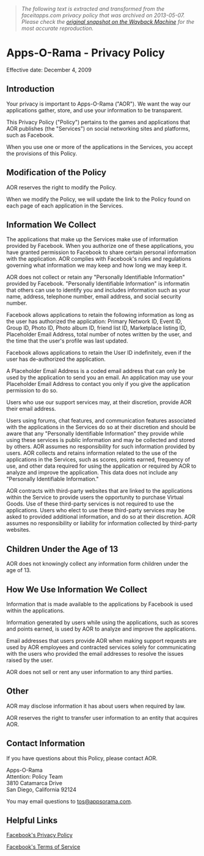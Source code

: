> *The following text is extracted and transformed from the faceitapps.com privacy policy that was archived on 2013-05-07. Please check the [original snapshot on the Wayback Machine](https://web.archive.org/web/20130507233205id_/http%3A//appsorama.com/privacy) for the most accurate reproduction.*

# Apps-O-Rama - Privacy Policy

Effective date: December 4, 2009

## Introduction

Your privacy is important to Apps-O-Rama ("AOR"). We want the way our applications gather, store, and use your information to be transparent.

This Privacy Policy ("Policy") pertains to the games and applications that AOR publishes (the "Services") on social networking sites and platforms, such as Facebook.

When you use one or more of the applications in the Services, you accept the provisions of this Policy.

## Modification of the Policy

AOR reserves the right to modify the Policy.

When we modify the Policy, we will update the link to the Policy found on each page of each application in the Services.

## Information We Collect

The applications that make up the Services make use of information provided by Facebook. When you authorize one of these applications, you have granted permission to Facebook to share certain personal information with the application. AOR complies with Facebook's rules and regulations governing what information we may keep and how long we may keep it.

AOR does not collect or retain any "Personally Identifiable Information" provided by Facebook. "Personally Identifiable Information" is informatin that others can use to identify you and includes information such as your name, address, telephone number, email address, and social security number.

Facebook allows applications to retain the following information as long as the user has authorized the application: Primary Network ID, Event ID, Group ID, Photo ID, Photo album ID, friend list ID, Marketplace listing ID, Placeholder Email Address, total number of notes written by the user, and the time that the user's profile was last updated.

Facebook allows applications to retain the User ID indefinitely, even if the user has de-authorized the application.

A Placeholder Email Address is a coded email address that can only be used by the application to send you an email. An application may use your Placeholder Email Address to contact you only if you give the application permission to do so.

Users who use our support services may, at their discretion, provide AOR their email address. 

Users using forums, chat features, and communication features associated with the applications in the Services do so at their discretion and should be aware that any "Personally Identifiable Information" they provide while using these services is public information and may be collected and stored by others. AOR assumes no responsibility for such information provided by users. AOR collects and retains information related to the use of the applications in the Services, such as scores, points earned, frequency of use, and other data required for using the application or required by AOR to analyze and improve the application. This data does not include any "Personally Identifiable Information."

AOR contracts with third-party websites that are linked to the applications within the Service to provide users the opportunity to purchase Virtual Goods. Use of these third-party services is not required to use the applications. Users who elect to use these third-party services may be asked to provided additional information, and do so at their discretion. AOR assumes no responsibility or liability for information collected by third-party websites.

## Children Under the Age of 13

AOR does not knowingly collect any information form children under the age of 13.

## How We Use Information We Collect

Information that is made available to the applications by Facebook is used within the applications. 

Information generated by users while using the applications, such as scores and points earned, is used by AOR to analyze and improve the applications. 

Email addresses that users provide AOR when making support requests are used by AOR employees and contracted services solely for communicating with the users who provided the email addresses to resolve the issues raised by the user. 

AOR does not sell or rent any user information to any third parties.

## Other

AOR may disclose information it has about users when required by law.

AOR reserves the right to transfer user information to an entity that acquires AOR.

## Contact Information

If you have questions about this Policy, please contact AOR.

Apps-O-Rama  
Attention: Policy Team  
3810 Catamarca Drive  
San Diego, California 92124

You may email questions to [tos@appsorama.com](mailto:tos@appsorama.com).

## Helpful Links

[Facebook's Privacy Policy](http://www.facebook.com/policy.php)

[Facebook's Terms of Service](http://www.facebook.com/terms.php)
